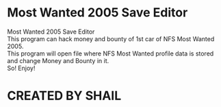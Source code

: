 # Most Wanted 2005 Save Editor
Most Wanted 2005 Save Editor <br>
This program can hack money and bounty of 1st car of NFS Most Wanted 2005. <br>
This program will open file where NFS Most Wanted profile data is stored and change Money and Bounty in it. <br>
So! Enjoy! <br>

# CREATED BY SHAIL
